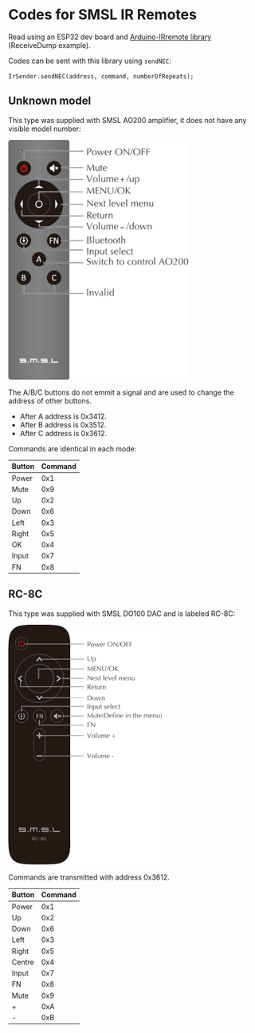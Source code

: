 # Codes for SMSL IR Remotes

Read using an ESP32 dev board and [Arduino-IRremote library](https://github.com/Arduino-IRremote/Arduino-IRremote) (ReceiveDump example).

Codes can be sent with this library using `sendNEC`:

```
IrSender.sendNEC(address, command, numberOfRepeats);
```

## Unknown model

This type was supplied with SMSL AO200 amplifier, it does not have any visible model number:

![SMSL Unknown (AO200) Remote](SMSL%20Unknown%20(AO200)%20Remote.png)

The A/B/C buttons do not emmit a signal and are used to change the address of other buttons.

- After A address is 0x3412.
- After B address is 0x3512.
- After C address is 0x3612.

Commands are identical in each mode:

| Button | Command |
| ------ | ------- |
| Power  | 0x1     |
| Mute   | 0x9     |
| Up     | 0x2     |
| Down   | 0x6     |
| Left   | 0x3     |
| Right  | 0x5     |
| OK     | 0x4     |
| Input  | 0x7     |
| FN     | 0x8     |

## RC-8C

This type was supplied with SMSL DO100 DAC and is labeled RC-8C:

![SMSL RC-8C Remote](SMSL%20RC-8C%20Remote.png)

Commands are transmitted with address 0x3612.

| Button | Command |
| ------ | ------- |
| Power  | 0x1     |
| Up     | 0x2     |
| Down   | 0x6     |
| Left   | 0x3     |
| Right  | 0x5     |
| Centre | 0x4     |
| Input  | 0x7     |
| FN     | 0x8     |
| Mute   | 0x9     |
| +      | 0xA     |
| -      | 0xB     |
